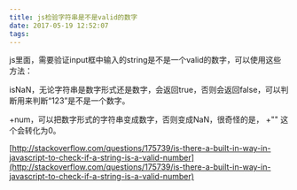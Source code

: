```yaml
---
title: js检验字符串是不是valid的数字
date: 2017-05-19 12:52:07
tags:
---
```

js里面，需要验证input框中输入的string是不是一个valid的数字，可以使用这些方法：

isNaN，无论字符串是数字形式还是数字，会返回true，否则会返回false，可以判断用来判断“123”是不是一个数字。

+num，可以把数字形式的字符串变成数字，否则变成NaN，很奇怪的是， +"" 这个会转化为0。

[http://stackoverflow.com/questions/175739/is-there-a-built-in-way-in-javascript-to-check-if-a-string-is-a-valid-number](http://stackoverflow.com/questions/175739/is-there-a-built-in-way-in-javascript-to-check-if-a-string-is-a-valid-number)